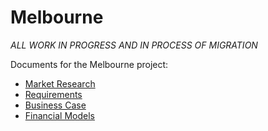 # Melbourne

_ALL WORK IN PROGRESS AND IN PROCESS OF MIGRATION_

Documents for the Melbourne project:

- [Market Research](./research)
- [Requirements](./requirements)
- [Business Case](./business_case)
- [Financial Models](./financial_models)
